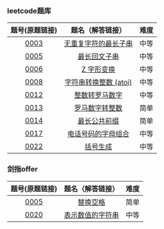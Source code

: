 ### leetcode题库

题号(原题链接) | 题名（解答链接） | 难度
:-: | :-: | :-:
[0003](https://leetcode-cn.com/problems/longest-substring-without-repeating-characters/description/) | [无重复字符的最长子串](https://github.com/cocowh/algorithm/blob/master/medium/3.%E6%97%A0%E9%87%8D%E5%A4%8D%E5%AD%97%E7%AC%A6%E7%9A%84%E6%9C%80%E9%95%BF%E5%AD%90%E4%B8%B2.go) | 中等
[0005](https://leetcode-cn.com/problems/longest-palindromic-substring/description/) | [最长回文子串](https://github.com/cocowh/algorithm/blob/master/medium/5.%E6%9C%80%E9%95%BF%E5%9B%9E%E6%96%87%E5%AD%90%E4%B8%B2.go) | 中等
[0006](https://leetcode-cn.com/problems/zigzag-conversion/description/) | [Z 字形变换](https://github.com/cocowh/algorithm/blob/master/medium/6.z-%E5%AD%97%E5%BD%A2%E5%8F%98%E6%8D%A2.go) | 中等
[0008](https://leetcode-cn.com/problems/string-to-integer-atoi/description/) | [字符串转换整数 (atoi)](https://github.com/cocowh/algorithm/blob/master/medium/8.%E5%AD%97%E7%AC%A6%E4%B8%B2%E8%BD%AC%E6%8D%A2%E6%95%B4%E6%95%B0-atoi.go) | 中等
[0012](https://leetcode-cn.com/problems/integer-to-roman/description/) | [整数转罗马数字](https://github.com/cocowh/algorithm/blob/master/medium/12.整数转罗马数字.go) | 中等
[0013](https://leetcode-cn.com/problems/roman-to-integer/description/) | [罗马数字转整数](https://github.com/cocowh/algorithm/blob/master/easy/13.罗马数字转整数.go) | 简单
[0014](https://leetcode-cn.com/problems/longest-common-prefix/description/) | [最长公共前缀](https://github.com/cocowh/algorithm/blob/master/easy/14.最长公共前缀.go) | 简单
[0017](https://leetcode-cn.com/problems/letter-combinations-of-a-phone-number/description/) | [电话号码的字母组合](https://github.com/cocowh/algorithm/blob/master/medium/17.电话号码的字母组合.go) | 中等
[0022](https://leetcode-cn.com/problems/generate-parentheses/) | [括号生成](https://github.com/cocowh/algorithm/blob/master/medium/22.括号生成.go) | 中等



### 剑指offer

题号(原题链接) | 题名（解答链接） | 难度
:-: | :-: | :-:
[0005](https://leetcode-cn.com/problems/ti-huan-kong-ge-lcof/) | [替换空格](https://github.com/cocowh/algorithm/blob/master/easy/offer.5.替换空格.go) | 简单
[0020](https://leetcode-cn.com/problems/biao-shi-shu-zhi-de-zi-fu-chuan-lcof/) | [表示数值的字符串](https://github.com/cocowh/algorithm/blob/master/medium/offer.20.表示数值的字符串.go) | 中等